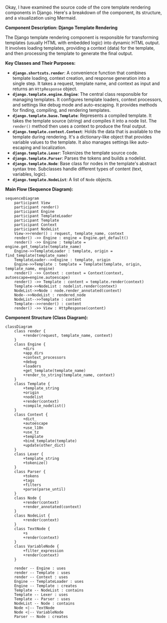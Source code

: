 Okay, I have examined the source code of the core template rendering components in Django. Here's a breakdown of the component, its structure, and a visualization using Mermaid.

**Component Description: Django Template Rendering**

The Django template rendering component is responsible for transforming templates (usually HTML with embedded logic) into dynamic HTML output. It involves loading templates, providing a context (data) for the template, and then processing the template to generate the final output.

**Key Classes and Their Purposes:**

*   **`django.shortcuts.render`**: A convenience function that combines template loading, context creation, and response generation into a single step. It takes a request, template name, and context as input and returns an `HttpResponse` object.
*   **`django.template.engine.Engine`**: The central class responsible for managing templates. It configures template loaders, context processors, and settings like debug mode and auto-escaping. It provides methods for finding, compiling, and rendering templates.
*   **`django.template.base.Template`**: Represents a compiled template. It takes the template source (string) and compiles it into a node list. The `render()` method then uses a context to produce the final output.
*   **`django.template.context.Context`**: Holds the data that is available to the template during rendering. It's a dictionary-like object that provides variable values to the template. It also manages settings like auto-escaping and localization.
*   **`django.template.Lexer`**: Tokenizes the template source code.
*   **`django.template.Parser`**: Parses the tokens and builds a nodelist.
*   **`django.template.Node`**: Base class for nodes in the template's abstract syntax tree. Subclasses handle different types of content (text, variables, logic).
*   **`django.template.NodeList`**: A list of `Node` objects.

**Main Flow (Sequence Diagram):**

```mermaid
sequenceDiagram
    participant View
    participant render()
    participant Engine
    participant TemplateLoader
    participant Template
    participant Context
    participant NodeList
    View->>render() : request, template_name, context
    render() ->> Engine : engine = Engine.get_default()
    render() ->> Engine : template = engine.get_template(template_name)
    Engine->>TemplateLoader : template, origin = find_template(template_name)
    TemplateLoader-->>Engine : template, origin
    Engine->>Template : template = Template(template, origin, template_name, engine)
    render() ->> Context : context = Context(context, autoescape=engine.autoescape)
    render() ->> Template : content = template.render(context)
    Template->>NodeList : nodelist.render(context)
    NodeList->>Node : node.render_annotated(context)
    Node-->>NodeList : rendered_node
    NodeList-->>Template : content
    Template-->>render() : content
    render() ->> View : HttpResponse(content)
```

**Component Structure (Class Diagram):**

```mermaid
classDiagram
    class render {
        +render(request, template_name, context)
    }
    class Engine {
        +dirs
        +app_dirs
        +context_processors
        +debug
        +loaders
        +get_template(template_name)
        +render_to_string(template_name, context)
    }
    class Template {
        +template_string
        +origin
        +nodelist
        +render(context)
        +compile_nodelist()
    }
    class Context {
        +dict_
        +autoescape
        +use_l10n
        +use_tz
        +template
        +bind_template(template)
        +update(other_dict)
    }
    class Lexer {
        +template_string
        +tokenize()
    }
    class Parser {
        +tokens
        +tags
        +filters
        +parse(parse_until)
    }
    class Node {
        +render(context)
        +render_annotated(context)
    }
    class NodeList {
        +render(context)
    }
    class TextNode {
        +s
        +render(context)
    }
    class VariableNode {
        +filter_expression
        +render(context)
    }

    render -- Engine : uses
    render -- Template : uses
    render -- Context : uses
    Engine -- TemplateLoader : uses
    Engine -- Template : creates
    Template -- NodeList : contains
    Template -- Lexer : uses
    Template -- Parser : uses
    NodeList -- Node : contains
    Node <|-- TextNode
    Node <|-- VariableNode
    Parser -- Node : creates
```
